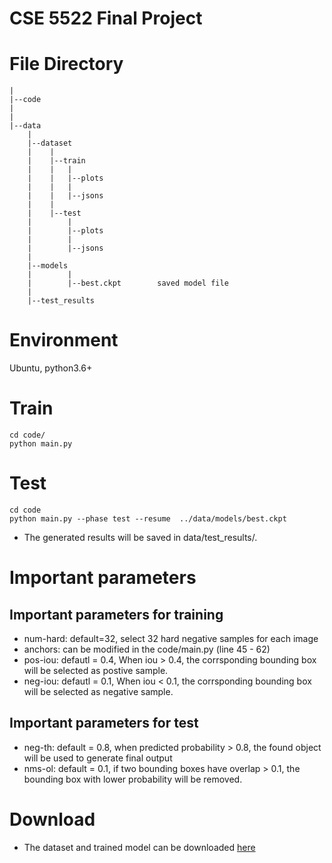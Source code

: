 

# CSE 5522 Final Project



# File Directory

    |
    |--code
    |
    |
    |--data
        |
        |--dataset
        |    |
        |    |--train
        |    |   |
        |    |   |--plots
        |    |   |
        |    |   |--jsons
        |    |
        |    |--test
        |        |
        |        |--plots
        |        |
        |        |--jsons
        |
        |--models
        |        |
        |        |--best.ckpt        saved model file
        |
        |--test_results             

# Environment
Ubuntu, python3.6+


# Train

```
cd code/
python main.py
```


# Test
```
cd code
python main.py --phase test --resume  ../data/models/best.ckpt
```

-    The generated results will be saved in data/test\_results/.

# Important parameters
## Important parameters for training
-    num-hard: default=32, select 32 hard negative samples for each image
-    anchors: can be modified in the code/main.py (line 45 - 62)
-    pos-iou: defautl = 0.4, When iou > 0.4, the corrsponding bounding box will be selected as postive sample.
-    neg-iou: defautl = 0.1, When iou < 0.1, the corrsponding bounding box will be selected as negative sample.

## Important parameters for test
-    neg-th: default = 0.8, when predicted probability > 0.8, the found object will be used to generate final output
-    nms-ol: default = 0.1, if two bounding boxes have overlap > 0.1, the bounding box with lower probability will be removed.

# Download 
-    The dataset and trained model can be downloaded [here](https://osu.box.com/s/8yo3zjsn5htwh6gkv82w4f98pn0of4xd)
